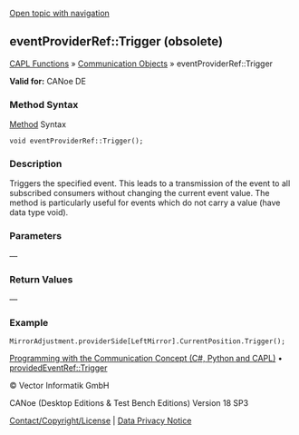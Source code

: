 [Open topic with navigation](../../../../../CANoeDEFamily.htm#Topics/CAPLFunctions/CommunicationObjects/Methods/CAPLfunctionEventProviderRefTrigger.md)

## eventProviderRef::Trigger (obsolete)

[CAPL Functions](../../CAPLfunctions.md) » [Communication Objects](../CAPLfunctionsCOOverview.md) » eventProviderRef::Trigger

**Valid for:** CANoe DE

### Method Syntax

[Method](../../../Shared/CAPL/General/ClassesAndObjects.md) Syntax

```plaintext
void eventProviderRef::Trigger();
```

### Description

Triggers the specified event. This leads to a transmission of the event to all subscribed consumers without changing the current event value. The method is particularly useful for events which do not carry a value (have data type void).

### Parameters

—

### Return Values

—

### Example

```plaintext
MirrorAdjustment.providerSide[LeftMirror].CurrentPosition.Trigger();
```

[Programming with the Communication Concept (C#, Python and CAPL)](../../../CANoeCANalyzer/CommunicationConcept/Programming/CCP.md) • [providedEventRef::Trigger](CAPLfunctionProvidedEventRefTrigger.md)

© Vector Informatik GmbH

CANoe (Desktop Editions & Test Bench Editions) Version 18 SP3

[Contact/Copyright/License](../../../Shared/ContactCopyrightLicense.md) | [Data Privacy Notice](https://www.vector.com/int/en/company/get-info/privacy-policy/)
